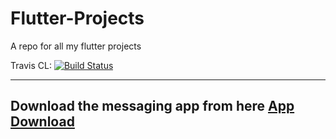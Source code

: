 # Flutter-Projects
A repo for all my flutter projects

Travis CL: [![Build Status](https://travis-ci.org/Hemanth759/Learning-Flutter.svg?branch=master)](https://travis-ci.org/Hemanth759/Learning-Flutter)

-----

## Download the messaging app from here [App Download](https://drive.google.com/open?id=1iM6SFfJK84y9lS626fLwJeBrl6Hr1GGY)
